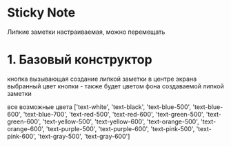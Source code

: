 # Sticky Note

Липкие заметки
настраиваемая, можно перемещать

# 1. Базовый конструктор
кнопка вызывающая создание липкой заметки в центре экрана<br>
выбранный цвет кнопки - также будет цветом фона создаваемой липкой заметки

<StickyButton buttonColor="bg-yellow-200" textColor="text-black" />

все возможные цвета
['text-white', 'text-black', 'text-blue-500', 'text-blue-600', 'text-blue-700', 'text-red-500', 'text-red-600', 'text-green-500', 'text-green-600', 'text-yellow-500', 'text-yellow-600', 'text-orange-500', 'text-orange-600', 'text-purple-500', 'text-purple-600', 'text-pink-500', 'text-pink-600', 'text-gray-500', 'text-gray-600']

<NavButtonFixed 
    :slideNumber="7"
    buttonText="Left"
    buttonColor="bg-purple-500"
    width="60px"
    height="30px"
    textSize="16px"
    arrowSize="10px"
    position="left_bottom"
/>
<NavButtonFixed 
    :slideNumber="1"
    buttonText="Content"
    buttonColor="bg-purple-500"
    width="80px"
    height="30px"
    textSize="16px"
    arrowSize="10px"
    position="right_bottom"
/>
